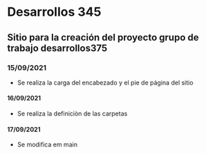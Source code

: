 # Desarrollos 345
## Sitio para la creación del proyecto grupo de trabajo desarrollos375
### 15/09/2021
* Se realiza la carga del encabezado y el pie de página del sitio
#### 16/09/2021
* Se realiza la definiciòn de las carpetas
#### 17/09/2021
* Se modifica em main
